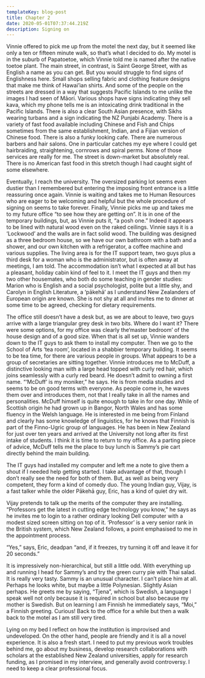 ```yaml
---
templateKey: blog-post
title: Chapter 2
date: 2020-05-01T07:37:44.219Z
description: Signing on
---
```

Vinnie offered to pick me up from the motel the next day, but it seemed like only a ten or fifteen minute walk, so that’s what I decided to do. My motel is in the suburb of Papatoetoe, which Vinnie told me is named after the native toetoe plant. The main street, in contrast, is Saint George Street, with as English a name as you can get. But you would struggle to find signs of Englishness here. Small shops selling fabric and clothing feature designs that make me think of Hawai’ian shirts. And some of the people on the streets are dressed in a way that suggests Pacific Islands to me unlike the images I had seen of Māori. Various shops have signs indicating they sell kava, which my phone tells me is an intoxicating drink traditional in the Pacific Islands. There is also a clear South Asian presence, with Sikhs wearing turbans and a sign indicating the NZ Punjabi Academy. There is a variety of fast food available including Chinese and Fish and Chips sometimes from the same establishment, Indian, and a Fijian version of Chinese food. There is also a funky looking cafe. There are numerous barbers and hair salons. One in particular catches my eye where I could get hairbraiding, straightening, cornrows and spiral perms. None of those services are really for me. The street is down-market but absolutely real. There is no American fast food in this stretch though I had caught sight of some elsewhere.

Eventually, I reach the university. The oversized parking lot seems even dustier than I remembered but entering the imposing front entrance is a little reassuring once again. Vinnie is waiting and takes me to Human Resources who are eager to be welcoming and helpful but the whole procedure of signing on seems to take forever. Finally, Vinnie picks me up and takes me to my future office “to see how they are getting on”. It is in one of the temporary buildings, but, as Vinnie puts it, “a posh one.” Indeed it appears to be lined with natural wood even on the raked ceilings. Vinnie says it is a ‘Lockwood’ and the walls are in fact solid wood. The building was designed as a three bedroom house, so we have our own bathroom with a bath and a shower, and our own kitchen with a refrigerator, a coffee machine and various supplies. The living area is for the IT support team, two guys plus a third desk for a woman who is the administrator, but is often away at meetings, I am told. The accommodation isn’t what I expected at all but has a pleasant, holiday cabin kind of feel to it. I meet the IT guys and then my two other housemates, who both do some teaching in gender studies: Marion who is English and a social psychologist, polite but a little shy, and Carolyn in English Literature, a ‘pākehā’ as I understand New Zealanders of European origin are known. She is not shy at all and invites me to dinner at some time to be agreed, checking for dietary requirements.

The office still doesn’t have a desk but, as we are about to leave, two guys arrive with a large triangular grey desk in two bits. Where do I want it? There were some options, for my office was clearly the‘master bedroom’ of the house design and of a good size. When that is all set up, Vinnie wanders down to the IT guys to ask them to install my computer. Then we go to the School of Arts ‘tea room’, located in a shabbier temporary building. It seems to be tea time, for there are various people in groups. What appears to be a group of secretaries are sitting together. Vinnie introduces me to McDuff, a distinctive looking man with a large head topped with curly red hair, which joins seamlessly with a curly red beard. He doesn’t admit to owning a first name. “‘McDuff’ is my moniker,” he says. He is from media studies and seems to be on good terms with everyone. As people come in, he waves them over and introduces them, not that I really take in all the names and personalities. McDuff himself is quite enough to take in for one day. While of Scottish origin he had grown up in Bangor, North Wales and has some fluency in the Welsh language. He is interested in me being from Finland and clearly has some knowledge of linguistics, for he knows that Finnish is part of the Finno-Ugric group of languages. He has been in New Zealand for just over ten years and arrived at the University not long after its first intake of students. I think it is time to return to my office. As a parting piece of advice, McDuff tells me the place to buy lunch is Sammy’s pie cart directly behind the main building.

The IT guys had installed my computer and left me a note to give them a shout if I needed help getting started. I take advantage of that, though I don’t really see the need for both of them. But, as well as being very competent, they form a kind of comedy duo. The young Indian guy, Vijay, is a fast talker while the older Pākehā guy, Eric, has a kind of quiet dry wit.

Vijay pretends to talk up the merits of the computer they are installing. “Professors get the latest in cutting edge technology you know,” he says as he invites me to login to a rather ordinary looking Dell computer with a modest sized screen sitting on top of it. ‘Professor’ is a very senior rank in the British system, which New Zealand follows, a point emphasised to me in the appointment process.

“Yes,” says, Eric, deadpan “and, if it freezes, try turning it off and leave it for 20 seconds.”

It is impressively non-hierarchical, but still a little odd. With everything up and running I head for Sammy’s and try the green curry pie with Thai salad. It is really very tasty. Sammy is an unusual character. I can’t place him at all. Perhaps he looks white, but maybe a little Polynesian. Slightly Asian perhaps. He greets me by saying, “Tjena”, which is Swedish, a language I speak well not only because it is required in school but also because my mother is Swedish. But on learning I am Finnish he immediately says, “Moi,” a Finnish greeting. Curious! Back to the office for a while but then a walk back to the motel as I am still very tired.

Lying on my bed I reflect on how the institution is improvised and undeveloped. On the other hand, people are friendly and it is all a novel experience. It is also a fresh start. I need to put my previous work troubles behind me, go about my business, develop research collaborations with scholars at the established New Zealand universities, apply for research funding, as I promised in my interview, and generally avoid controversy. I need to keep a clear professional focus.